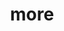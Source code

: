 ---
layout: page
title: more
nav: true
nav_order: 6
dropdown: true
children: 
    - title: blog
      permalink: /blog/
    - title: divider
    - title: bookshelf
      permalink: /books/
    - title: divider
    - title: repositories
      permalink: /repositories/
    - title: divider
    - title: teaching
      permalink: /teaching/
---